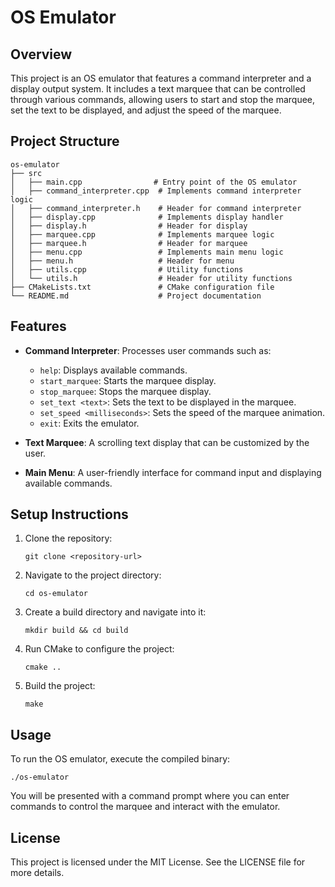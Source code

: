 # OS Emulator

## Overview
This project is an OS emulator that features a command interpreter and a display output system. It includes a text marquee that can be controlled through various commands, allowing users to start and stop the marquee, set the text to be displayed, and adjust the speed of the marquee.

## Project Structure
```
os-emulator
├── src
│   ├── main.cpp                # Entry point of the OS emulator
│   ├── command_interpreter.cpp  # Implements command interpreter logic
│   ├── command_interpreter.h    # Header for command interpreter
│   ├── display.cpp              # Implements display handler
│   ├── display.h                # Header for display
│   ├── marquee.cpp              # Implements marquee logic
│   ├── marquee.h                # Header for marquee
│   ├── menu.cpp                 # Implements main menu logic
│   ├── menu.h                   # Header for menu
│   ├── utils.cpp                # Utility functions
│   └── utils.h                  # Header for utility functions
├── CMakeLists.txt               # CMake configuration file
└── README.md                    # Project documentation
```

## Features
- **Command Interpreter**: Processes user commands such as:
  - `help`: Displays available commands.
  - `start_marquee`: Starts the marquee display.
  - `stop_marquee`: Stops the marquee display.
  - `set_text <text>`: Sets the text to be displayed in the marquee.
  - `set_speed <milliseconds>`: Sets the speed of the marquee animation.
  - `exit`: Exits the emulator.

- **Text Marquee**: A scrolling text display that can be customized by the user.

- **Main Menu**: A user-friendly interface for command input and displaying available commands.

## Setup Instructions
1. Clone the repository:
   ```
   git clone <repository-url>
   ```
2. Navigate to the project directory:
   ```
   cd os-emulator
   ```
3. Create a build directory and navigate into it:
   ```
   mkdir build && cd build
   ```
4. Run CMake to configure the project:
   ```
   cmake ..
   ```
5. Build the project:
   ```
   make
   ```

## Usage
To run the OS emulator, execute the compiled binary:
```
./os-emulator
```
You will be presented with a command prompt where you can enter commands to control the marquee and interact with the emulator.

## License
This project is licensed under the MIT License. See the LICENSE file for more details.